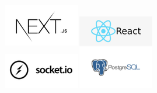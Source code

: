 <img src="/public/markdown/FAXymZJXIAkERod.jpg" alt="Alt text" title="Optional title" width="200">
<img src="/public/markdown/react.png" alt="Alt text" title="Optional title" width="200">
<img src="/public/markdown/socket.jpg" alt="Alt text" title="Optional title" width="200">
<img src="/public/markdown/postgres-logo.png" alt="Alt text" title="Optional title" width="200">
